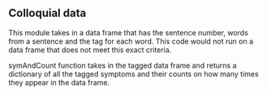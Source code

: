 ## Colloquial data

This module takes in a data frame that has the sentence number, words from a sentence and the tag for each word. 
This code would not run on a data frame that does not meet this exact criteria. 

symAndCount function takes in the tagged data frame and returns a dictionary of all the tagged symptoms and their counts on how many times they appear in the data frame.
